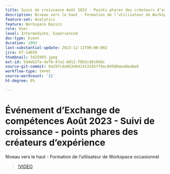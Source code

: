 ```yaml
---
title: Suivi de croissance Août 2023 - Points phares des créateurs d’expérience
description: Niveau vers le haut - Formation de l’utilisateur de Workspace occasionnel
feature-set: Analytics
feature: Workspace Basics
role: User
level: Intermediate, Experienced
doc-type: Event
duration: 1993
last-substantial-update: 2023-12-11T00:00:00Z
jira: KT-14659
thumbnail: 3425993.jpeg
exl-id: 5d4eb37a-4ef9-47a1-b012-f8b3cd810ddc
source-git-commit: 9a297cda953d4414131657f9ac84580aea0eabeb
workflow-type: tm+mt
source-wordcount: '31'
ht-degree: 0%

---
```


# Événement d’Exchange de compétences Août 2023 - Suivi de croissance - points phares des créateurs d’expérience

Niveau vers le haut - Formation de l’utilisateur de Workspace occasionnel

>[!VIDEO](https://video.tv.adobe.com/v/3425993/?learn=on)
